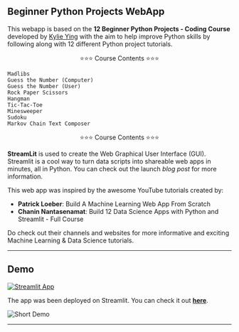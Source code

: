 ## Beginner Python Projects WebApp

This webapp is based on the <a href="https://www.youtube.com/watch?v=8ext9G7xspg" style="text-decoration: none;">**12 Beginner Python Projects - Coding Course**</a> developed by [Kylie Ying](https://www.youtube.com/ycubed) with the aim to help improve Python skills by following along with 12 different Python project tutorials.

<p align="center">⭐️⭐️⭐️ Course Contents ⭐️⭐️⭐️</p>

    Madlibs 
    Guess the Number (Computer) 
    Guess the Number (User)
    Rock Paper Scissors
    Hangman
    Tic-Tac-Toe
    Minesweeper 
    Sudoku 
    Markov Chain Text Composer 

<p align="center">⭐️⭐️⭐️ Course Contents ⭐️⭐️⭐️</p>

    
<a href="https://streamlit.io/" style="text-decoration: none;">**StreamLit**</a> is used to create the Web Graphical User Interface (GUI). Streamlit is a cool way to turn data scripts into shareable web apps in minutes, all in Python. You can check out the launch <a href="https://towardsdatascience.com/coding-ml-tools-like-you-code-ml-models-ddba3357eace" style="text-decoration: none;">*blog post*</a> for more information.

  This web app was inspired by the awesome YouTube tutorials created by:
  
  - **Patrick Loeber**: <a href="https://www.youtube.com/watch?v=xl0N7tHiwlw" style="text-decoration: none;">Build A Machine Learning Web App From Scratch</a>
  - **Chanin Nantasenamat**: <a href="https://www.youtube.com/watch?v=JwSS70SZdyM" style="text-decoration: none;">Build 12 Data Science Apps with Python and Streamlit - Full Course</a>

Do check out their channels and websites for more informative and exciting Machine Learning & Data Science tutorials.

---


## Demo

[![Streamlit App](https://static.streamlit.io/badges/streamlit_badge_black_white.svg)](https://share.streamlit.io/outsiders17711/Beginner-Python-Projects-WebApp/main/beginnerPythonProjectsWebApp.py)


The app was been deployed on Streamlit. You can check it out **[here](https://share.streamlit.io/outsiders17711/Beginner-Python-Projects-WebApp/main/beginnerPythonProjectsWebApp.py)**.

![Short Demo](https://github.com/Outsiders17711/Beginner-Python-Projects-WebApp/blob/main/demo/beginnerPythonProjectsWebApp.gif?raw=true)


<hr>
